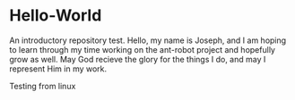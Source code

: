 # Hello-World
An introductory repository test.
Hello, my name is Joseph, and I am hoping to learn through my time working on the ant-robot project and hopefully grow as well. May God recieve the glory for the things I do, and may I represent Him in my work.

Testing from linux
